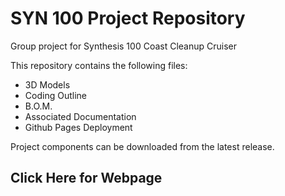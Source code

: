 # SYN 100 Project Repository
Group project for Synthesis 100 
Coast Cleanup Cruiser

This repository contains the following files: 
<ul> 
  <li> 3D Models </li>
  <li> Coding Outline </li>
  <li> B.O.M. </li>
  <li> Associated Documentation </li> 
  <li> Github Pages Deployment </li>
</ul>

<p> Project components can be downloaded from the latest release.</p>

<h2> Click Here for Webpage </h2>
